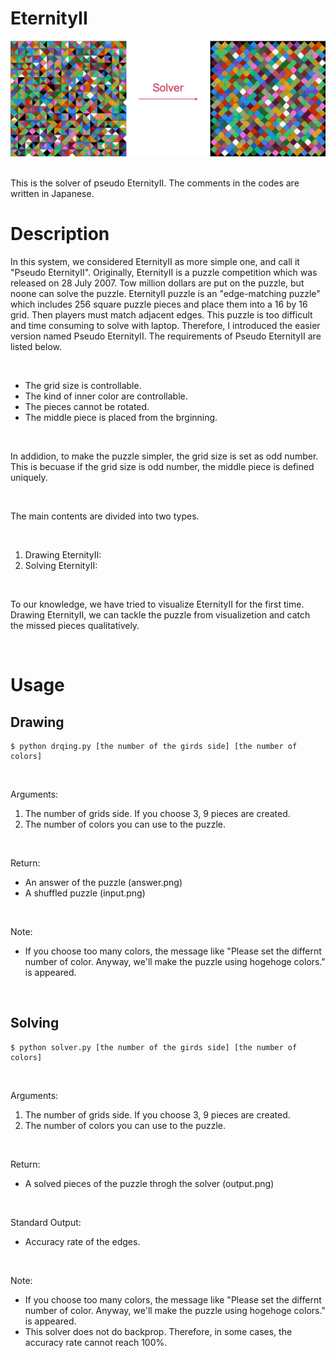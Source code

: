 # EternityII
<div align="center">
<img src="images/eternity_white.png" alt="" title="", width="800">
</div>

<br>

This is the solver of pseudo EternityII. The comments in the codes are written in Japanese.

# Description
In this system, we considered EternityII as more simple one, and call it "Pseudo EternityII". Originally, EternityII is a puzzle competition which was released on 28 July 2007. Tow million dollars are put on the puzzle, but noone can solve the puzzle. EternityII puzzle is an "edge-matching puzzle" which includes 256 square puzzle pieces and place them into a 16 by 16 grid. Then players must match adjacent edges. This puzzle is too difficult and time consuming to solve with laptop. Therefore, I introduced the easier version named Pseudo EternityII. The requirements of Pseudo EternityII are listed below.

<br>

- The grid size is controllable.
- The kind of inner color are controllable.
- The pieces cannot be rotated.
- The middle piece is placed from the brginning.

<br>

In addidion, to make the puzzle simpler, the grid size is set as odd number. This is becuase if the grid size is odd number, the middle piece is defined uniquely.

<br>

The main contents are divided into two types. 

<br>

1. Drawing EternityII: 
2. Solving EternityII: 

<br>

To our knowledge, we have tried to visualize EternityII for the first time. Drawing EternityII, we can tackle the puzzle from visualizetion and catch the missed pieces qualitatively.

<br>

# Usage
## Drawing
```
$ python drqing.py [the number of the girds side] [the number of colors]
```

<br>

Arguments:  
1. The number of grids side. If you choose 3, 9 pieces are created.
2. The number of colors you can use to the puzzle.

<br>

Return:
- An answer of the puzzle (answer.png)
- A shuffled puzzle (input.png)

<br>

Note:
- If you choose too many colors, the message like "Please set the differnt number of color. Anyway, we'll make the puzzle using hogehoge colors." is appeared.

<br>

## Solving
```
$ python solver.py [the number of the girds side] [the number of colors]
```

<br>

Arguments:  
1. The number of grids side. If you choose 3, 9 pieces are created.
2. The number of colors you can use to the puzzle.

<br>

Return:
- A solved pieces of the puzzle throgh the solver (output.png)

<br>

Standard Output:
- Accuracy rate of the edges. 

<br>

Note:
- If you choose too many colors, the message like "Please set the differnt number of color. Anyway, we'll make the puzzle using hogehoge colors." is appeared.
- This solver does not do backprop. Therefore, in some cases, the accuracy rate cannot reach 100%.
